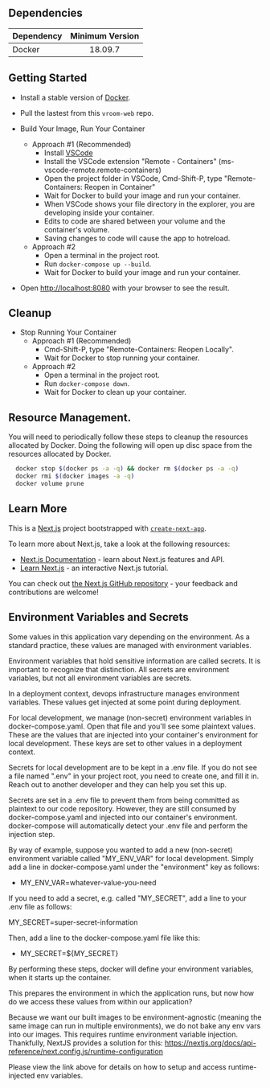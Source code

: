 ## Dependencies

| Dependency    | Minimum Version |
| ------------- |:---------------:|
| Docker        | 18.09.7         |

## Getting Started

- Install a stable version of [Docker](https://hub.docker.com/editions/community/docker-ce-desktop-mac).

- Pull the lastest from this `vroom-web` repo.

- Build Your Image, Run Your Container
  - Approach #1 (Recommended)
    - Install [VSCode](https://code.visualstudio.com/)
    - Install the VSCode extension "Remote - Containers" (ms-vscode-remote.remote-containers)
    - Open the project folder in VSCode, Cmd-Shift-P, type "Remote-Containers: Reopen in Container"
    - Wait for Docker to build your image and run your container.
    - When VSCode shows your file directory in the explorer, you are developing inside your container.
    - Edits to code are shared between your volume and the container's volume.
    - Saving changes to code will cause the app to hotreload.
  - Approach #2
    - Open a terminal in the project root.
    - Run `docker-compose up --build`.
    - Wait for Docker to build your image and run your container.

- Open [http://localhost:8080](http://localhost:8080) with your browser to see the result.

## Cleanup

- Stop Running Your Container
  - Approach #1 (Recommended)
    - Cmd-Shift-P, type "Remote-Containers: Reopen Locally".
    - Wait for Docker to stop running your container.
  - Approach #2
    - Open a terminal in the project root.
    - Run `docker-compose down`.
    - Wait for Docker to clean up your container.

## Resource Management.
You will need to periodically follow these steps to cleanup the resources allocated by Docker.
Doing the following will open up disc space from the resources allocated by Docker.
```bash
  docker stop $(docker ps -a -q) && docker rm $(docker ps -a -q)
  docker rmi $(docker images -a -q)
  docker volume prune
```

## Learn More

This is a [Next.js](https://nextjs.org/) project bootstrapped with [`create-next-app`](https://github.com/zeit/next.js/tree/canary/packages/create-next-app).

To learn more about Next.js, take a look at the following resources:

- [Next.js Documentation](https://nextjs.org/docs) - learn about Next.js features and API.
- [Learn Next.js](https://nextjs.org/learn) - an interactive Next.js tutorial.

You can check out [the Next.js GitHub repository](https://github.com/zeit/next.js/) - your feedback and contributions are welcome!

## Environment Variables and Secrets

Some values in this application vary depending on the environment.
As a standard practice, these values are managed with environment variables.

Environment variables that hold sensitive information are called secrets.
It is important to recognize that distinction.
All secrets are environment variables, but not all environment variables are secrets.

In a deployment context, devops infrastructure manages environment variables.
These values get injected at some point during deployment.

For local development, we manage (non-secret) environment variables in docker-compose.yaml. Open that file and you'll see some plaintext values.
These are the values that are injected into your container's environment for local development. These keys are set to other values in a deployment context.

Secrets for local development are to be kept in a .env file.
If you do not see a file named ".env" in your project root, you need to create one,
and fill it in. Reach out to another developer and they can help you set this up.

Secrets are set in a .env file to prevent them from being committed as plaintext to our code repository. However, they are still consumed by docker-compose.yaml and injected into our container's environment. docker-compose will automatically detect your .env file and perform the injection step.

By way of example, suppose you wanted to add a new (non-secret) environment variable called "MY_ENV_VAR" for local development. Simply add a line in docker-compose.yaml under the "environment" key as follows:

- MY_ENV_VAR=whatever-value-you-need

If you need to add a secret, e.g. called "MY_SECRET", add a line to your .env file as follows:

MY_SECRET=super-secret-information

Then, add a line to the docker-compose.yaml file like this:

- MY_SECRET=${MY_SECRET}

By performing these steps, docker will define your environment variables, when it starts up the container.

This prepares the environment in which the application runs, but now how do we access these values from within our application?

Because we want our built images to be environment-agnostic (meaning the same image can run in multiple environments), we do not bake any env vars into our images. This requires runtime environment variable injection. Thankfully, NextJS provides a solution for this: https://nextjs.org/docs/api-reference/next.config.js/runtime-configuration

Please view the link above for details on how to setup and access runtime-injected env variables.
